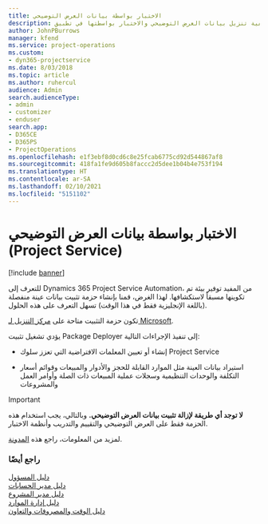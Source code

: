 ```yaml
---
title: الاختبار بواسطة بيانات العرض التوضيحي
description: كيفية تنزيل بيانات العرض التوضيحي والاختبار بواسطتها في تطبيق Project Service Automation.
author: JohnPBurrows
manager: kfend
ms.service: project-operations
ms.custom:
- dyn365-projectservice
ms.date: 8/03/2018
ms.topic: article
ms.author: ruhercul
audience: Admin
search.audienceType:
- admin
- customizer
- enduser
search.app:
- D365CE
- D365PS
- ProjectOperations
ms.openlocfilehash: e1f3ebf8d0cd6c8e25fcab6775cd92d544867af8
ms.sourcegitcommit: 418fa1fe9d605b8faccc2d5dee1b04b4e753f194
ms.translationtype: HT
ms.contentlocale: ar-SA
ms.lasthandoff: 02/10/2021
ms.locfileid: "5151102"
---
```

# <a name="experiment-with-demo-data-project-service"></a>الاختبار بواسطة بيانات العرض التوضيحي (Project Service)

[!include [banner](../includes/psa-now-project-operations.md)]

للتعرف إلى Dynamics 365 Project Service Automation، من المفيد توفير بيئة تم تكوينها مسبقاً لاستكشافها. لهذا الغرض، قمنا بإنشاء حزمة تثبيت بيانات عينة منفصلة (باللغة الإنجليزية فقط في هذا الوقت) تسهل التعرف على هذه الحلول. 

تكون حزمة التثبيت متاحة على [مركز التنزيل لـ Microsoft](https://go.microsoft.com/fwlink/?linkid=859966).  

يؤدي تشغيل تثبيت Package Deployer إلى تنفيذ الإجراءات التالية: 
  
-   إنشاء أو تعيين المعلمات الافتراضية التي تعزز سلوك Project Service  
  
-   استيراد بيانات العينة مثل الموارد القابلة للحجز والأدوار والمبيعات وقوائم أسعار التكلفة والوحدات التنظيمية وسجلات عملية المبيعات ذات الصلة وأوامر العمل والمشروعات    
  
> [!IMPORTANT]
> **لا توجد أي طريقة لإزالة تثبيت بيانات العرض التوضيحي.** وبالتالي، يجب استخدام هذه الحزمة فقط على العرض التوضيحي والتقييم والتدريب وأنظمة الاختبار.

لمزيد من المعلومات، راجع هذه [المدونة](https://blogs.msdn.microsoft.com/crm/2017/10/24/microsoft-dynamics-365-for-field-service-and-project-service-automation-sample-data).





  
### <a name="see-also"></a>راجع أيضًا  
 [دليل المسؤول](../psa/admin-guide.md)   
 [دليل مدير الحسابات](../psa/account-manager-guide.md)   
 [دليل مدير المشروع](../psa/project-manager-guide.md)   
 [دليل إدارة الموارد](../psa/resource-manager-guide.md)   
 [دليل الوقت والمصروفات والتعاون](../psa/time-expense-collaboration-guide.md)
